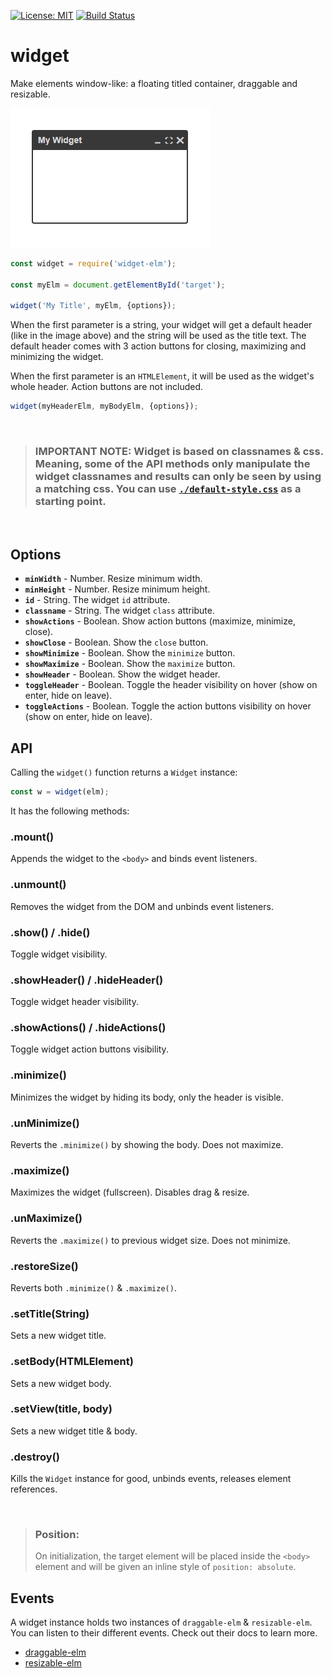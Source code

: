 [![License: MIT](https://img.shields.io/badge/License-MIT-blue.svg)](https://opensource.org/licenses/MIT)
[![Build Status](https://travis-ci.org/taitulism/widget.svg?branch=master)](https://travis-ci.org/taitulism/widget)

widget
======
Make elements window-like: a floating titled container, draggable and resizable.

![widget-elm example](widget-example.png)

```js
const widget = require('widget-elm');

const myElm = document.getElementById('target');

widget('My Title', myElm, {options});
```

When the first parameter is a string, your widget will get a default header (like in the image above) and the string will be used as the title text. The default header comes with 3 action buttons for closing, maximizing and minimizing the widget.

When the first parameter is an `HTMLElement`, it will be used as the widget's whole header. Action buttons are not included.

```js
widget(myHeaderElm, myBodyElm, {options});
```

&nbsp;

>### **IMPORTANT NOTE:** Widget is based on classnames & css. Meaning, some of the API methods only manipulate the widget classnames and results can only be seen by using a matching css. You can use [`./default-style.css`](./default-style.css) as a starting point.

&nbsp;

## Options

* **`minWidth`** - Number. Resize minimum width.
* **`minHeight`** - Number. Resize minimum height.
* **`id`** - String. The widget `id` attribute.
* **`classname`** - String. The widget `class` attribute.
* **`showActions`** - Boolean. Show action buttons (maximize, minimize, close).
* **`showClose`** - Boolean. Show the `close` button.
* **`showMinimize`** - Boolean. Show the `minimize` button.
* **`showMaximize`** - Boolean. Show the `maximize` button.
* **`showHeader`** - Boolean. Show the widget header.
* **`toggleHeader`** - Boolean. Toggle the header visibility on hover (show on enter, hide on leave).
* **`toggleActions`** - Boolean. Toggle the action buttons visibility on hover (show on enter, hide on leave).


## API

Calling the `widget()` function returns a `Widget` instance: 
```js
const w = widget(elm);
```
It has the following methods:

### **.mount()**
Appends the widget to the `<body>` and binds event listeners.

### **.unmount()**
Removes the widget from the DOM and unbinds event listeners.

### **.show() / .hide()**
Toggle widget visibility.

### **.showHeader() / .hideHeader()**
Toggle widget header visibility.

### **.showActions() / .hideActions()**
Toggle widget action buttons visibility.

### **.minimize()**
Minimizes the widget by hiding its body, only the header is visible.

### **.unMinimize()**
Reverts the `.minimize()` by showing the body. Does not maximize.

### **.maximize()**
Maximizes the widget (fullscreen). Disables drag & resize.

### **.unMaximize()**
Reverts the `.maximize()` to previous widget size. Does not minimize.

### **.restoreSize()**
Reverts both `.minimize()` & `.maximize()`.

### **.setTitle(String)**
Sets a new widget title.

### **.setBody(HTMLElement)**
Sets a new widget body.

### **.setView(title, body)**
Sets a new widget title & body.

### **.destroy()**
Kills the `Widget` instance for good, unbinds events, releases element references.



&nbsp;

>### Position:
>On initialization, the target element will be placed inside the `<body>` element and will be given an inline style of `position: absolute`.


## Events
A widget instance holds two instances of `draggable-elm` & `resizable-elm`. You can listen to their different events. Check out their docs to learn more.
* [draggable-elm](https://www.npmjs.com/package/draggable-elm)
* [resizable-elm](https://www.npmjs.com/package/resizable-elm)
